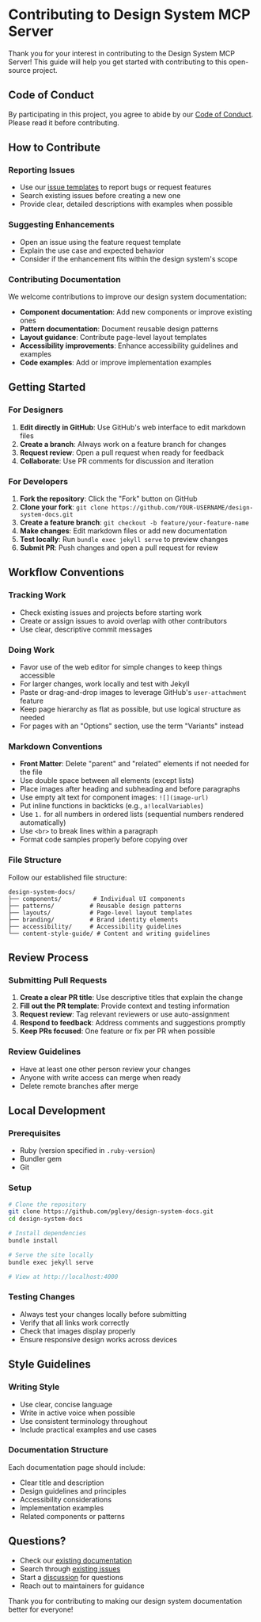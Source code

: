 # Contributing to Design System MCP Server

Thank you for your interest in contributing to the Design System MCP Server! This guide will help you get started with contributing to this open-source project.

## Code of Conduct

By participating in this project, you agree to abide by our [Code of Conduct](CODE_OF_CONDUCT.md). Please read it before contributing.

## How to Contribute

### Reporting Issues

- Use our [issue templates](.github/ISSUE_TEMPLATE/) to report bugs or request features
- Search existing issues before creating a new one
- Provide clear, detailed descriptions with examples when possible

### Suggesting Enhancements

- Open an issue using the feature request template
- Explain the use case and expected behavior
- Consider if the enhancement fits within the design system's scope

### Contributing Documentation

We welcome contributions to improve our design system documentation:

- **Component documentation**: Add new components or improve existing ones
- **Pattern documentation**: Document reusable design patterns
- **Layout guidance**: Contribute page-level layout templates
- **Accessibility improvements**: Enhance accessibility guidelines and examples
- **Code examples**: Add or improve implementation examples

## Getting Started

### For Designers

1. **Edit directly in GitHub**: Use GitHub's web interface to edit markdown files
2. **Create a branch**: Always work on a feature branch for changes
3. **Request review**: Open a pull request when ready for feedback
4. **Collaborate**: Use PR comments for discussion and iteration

### For Developers

1. **Fork the repository**: Click the "Fork" button on GitHub
2. **Clone your fork**: `git clone https://github.com/YOUR-USERNAME/design-system-docs.git`
3. **Create a feature branch**: `git checkout -b feature/your-feature-name`
4. **Make changes**: Edit markdown files or add new documentation
5. **Test locally**: Run `bundle exec jekyll serve` to preview changes
6. **Submit PR**: Push changes and open a pull request for review

## Workflow Conventions

### Tracking Work

- Check existing issues and projects before starting work
- Create or assign issues to avoid overlap with other contributors
- Use clear, descriptive commit messages

### Doing Work

- Favor use of the web editor for simple changes to keep things accessible
- For larger changes, work locally and test with Jekyll
- Paste or drag-and-drop images to leverage GitHub's `user-attachment` feature
- Keep page hierarchy as flat as possible, but use logical structure as needed
- For pages with an "Options" section, use the term "Variants" instead

### Markdown Conventions

- **Front Matter**: Delete "parent" and "related" elements if not needed for the file
- Use double space between all elements (except lists)
- Place images after heading and subheading and before paragraphs
- Use empty alt text for component images: `![](image-url)`
- Put inline functions in backticks (e.g., `a!localVariables`)
- Use `1.` for all numbers in ordered lists (sequential numbers rendered automatically)
- Use `<br>` to break lines within a paragraph
- Format code samples properly before copying over

### File Structure

Follow our established file structure:

```
design-system-docs/
├── components/         # Individual UI components
├── patterns/          # Reusable design patterns
├── layouts/           # Page-level layout templates
├── branding/          # Brand identity elements
├── accessibility/     # Accessibility guidelines
└── content-style-guide/ # Content and writing guidelines
```

## Review Process

### Submitting Pull Requests

1. **Create a clear PR title**: Use descriptive titles that explain the change
2. **Fill out the PR template**: Provide context and testing information
3. **Request review**: Tag relevant reviewers or use auto-assignment
4. **Respond to feedback**: Address comments and suggestions promptly
5. **Keep PRs focused**: One feature or fix per PR when possible

### Review Guidelines

- Have at least one other person review your changes
- Anyone with write access can merge when ready
- Delete remote branches after merge

## Local Development

### Prerequisites

- Ruby (version specified in `.ruby-version`)
- Bundler gem
- Git

### Setup

```bash
# Clone the repository
git clone https://github.com/pglevy/design-system-docs.git
cd design-system-docs

# Install dependencies
bundle install

# Serve the site locally
bundle exec jekyll serve

# View at http://localhost:4000
```

### Testing Changes

- Always test your changes locally before submitting
- Verify that all links work correctly
- Check that images display properly
- Ensure responsive design works across devices

## Style Guidelines

### Writing Style

- Use clear, concise language
- Write in active voice when possible
- Use consistent terminology throughout
- Include practical examples and use cases

### Documentation Structure

Each documentation page should include:

- Clear title and description
- Design guidelines and principles
- Accessibility considerations
- Implementation examples
- Related components or patterns

## Questions?

- Check our [existing documentation](README.md)
- Search through [existing issues](https://github.com/pglevy/design-system-docs/issues)
- Start a [discussion](https://github.com/pglevy/design-system-docs/discussions) for questions
- Reach out to maintainers for guidance

Thank you for contributing to making our design system documentation better for everyone!